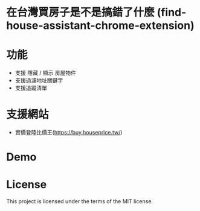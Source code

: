 # 在台灣買房子是不是搞錯了什麼 (find-house-assistant-chrome-extension)

# 功能
  * 支援 隱藏 / 顯示 房屋物件
  * 支援過濾地址關鍵字
  * 支援追蹤清單

# 支援網站
  * 實價登陸比價王(https://buy.houseprice.tw/)

# Demo

# License
This project is licensed under the terms of the MIT license.